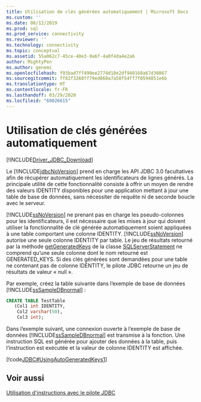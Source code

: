 ```yaml
---
title: Utilisation de clés générées automatiquement | Microsoft Docs
ms.custom: ''
ms.date: 08/12/2019
ms.prod: sql
ms.prod_service: connectivity
ms.reviewer: ''
ms.technology: connectivity
ms.topic: conceptual
ms.assetid: 55a062c7-45ce-40e3-9a6f-4a0f4da4e2a6
author: MightyPen
ms.author: genemi
ms.openlocfilehash: f93bad7ff490ee2774d10e2df940168a67d30867
ms.sourcegitcommit: ff82f3260ff79ed860a7a58f54ff7f0594851e6b
ms.translationtype: HT
ms.contentlocale: fr-FR
ms.lasthandoff: 03/29/2020
ms.locfileid: "69026615"
---
```

# <a name="using-auto-generated-keys"></a>Utilisation de clés générées automatiquement

[!INCLUDE[Driver_JDBC_Download](../../includes/driver_jdbc_download.md)]

Le [!INCLUDE[jdbcNoVersion](../../includes/jdbcnoversion_md.md)] prend en charge les API JDBC 3.0 facultatives afin de récupérer automatiquement les identificateurs de lignes générés. La principale utilité de cette fonctionnalité consiste à offrir un moyen de rendre des valeurs IDENTITY disponibles pour une application mettant à jour une table de base de données, sans nécessiter de requête ni de seconde boucle avec le serveur.

[!INCLUDE[ssNoVersion](../../includes/ssnoversion-md.md)] ne prenant pas en charge les pseudo-colonnes pour les identificateurs, il est nécessaire que les mises à jour qui doivent utiliser la fonctionnalité de clé générée automatiquement soient appliquées à une table comportant une colonne IDENTITY. [!INCLUDE[ssNoVersion](../../includes/ssnoversion-md.md)] autorise une seule colonne IDENTITY par table. Le jeu de résultats retourné par la méthode [getGeneratedKeys](../../connect/jdbc/reference/getgeneratedkeys-method-sqlserverstatement.md) de la classe [SQLServerStatement](../../connect/jdbc/reference/sqlserverstatement-class.md) ne comprend qu’une seule colonne dont le nom retourné est GENERATED_KEYS. Si des clés générées sont demandées pour une table ne contenant pas de colonne IDENTITY, le pilote JDBC retourne un jeu de résultats de valeur « null ».

Par exemple, créez la table suivante dans l’exemple de base de données [!INCLUDE[ssSampleDBnormal](../../includes/sssampledbnormal_md.md)] :

```sql
CREATE TABLE TestTable
   (Col1 int IDENTITY,
    Col2 varchar(50),
    Col3 int);  
```

Dans l’exemple suivant, une connexion ouverte à l’exemple de base de données [!INCLUDE[ssSampleDBnormal](../../includes/sssampledbnormal_md.md)] est transmise à la fonction. Une instruction SQL est générée pour ajouter des données à la table, puis l’instruction est exécutée et la valeur de colonne IDENTITY est affichée.

[!code[JDBC#UsingAutoGeneratedKeys1](../../connect/jdbc/codesnippet/Java/using-auto-generated-keys_1.java)]

## <a name="see-also"></a>Voir aussi

[Utilisation d'instructions avec le pilote JDBC](../../connect/jdbc/using-statements-with-the-jdbc-driver.md)
